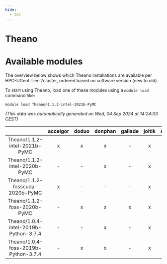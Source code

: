 ```yaml
---
hide:
  - toc
---
```


Theano
======

# Available modules


The overview below shows which Theano installations are available per HPC-UGent Tier-2cluster, ordered based on software version (new to old).

To start using Theano, load one of these modules using a `module load` command like:

```shell
module load Theano/1.1.2-intel-2021b-PyMC
```

*(This data was automatically generated on Wed, 04 Sep 2024 at 14:24:03 CEST)*  

| |accelgor|doduo|donphan|gallade|joltik|shinx|skitty|
| :---: | :---: | :---: | :---: | :---: | :---: | :---: | :---: |
|Theano/1.1.2-intel-2021b-PyMC|x|x|x|-|x|-|x|
|Theano/1.1.2-intel-2020b-PyMC|-|-|x|-|x|-|x|
|Theano/1.1.2-fosscuda-2020b-PyMC|x|-|-|-|x|-|-|
|Theano/1.1.2-foss-2020b-PyMC|-|x|x|x|x|-|x|
|Theano/1.0.4-intel-2019b-Python-3.7.4|-|-|x|-|x|-|x|
|Theano/1.0.4-foss-2019b-Python-3.7.4|-|x|x|-|x|-|x|
